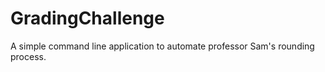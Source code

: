 # GradingChallenge

A simple command line application to automate professor Sam's rounding process. 
 
